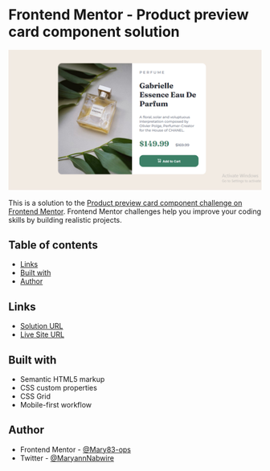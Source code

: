# Frontend Mentor - Product preview card component solution

![](./images/screenshot.PNG)

This is a solution to the [Product preview card component challenge on Frontend Mentor](https://www.frontendmentor.io/challenges/product-preview-card-component-GO7UmttRfa). Frontend Mentor challenges help you improve your coding skills by building realistic projects. 

## Table of contents

- [Links](#links)
- [Built with](#built-with)
- [Author](#author)

## Links

- [Solution URL](https://github.com/Mary83-ops/Product-preview-card-component.git)
- [Live Site URL](https://mary83-ops.github.io/Results-summary-component/)

## Built with

- Semantic HTML5 markup
- CSS custom properties
- CSS Grid
- Mobile-first workflow

## Author

- Frontend Mentor - [@Mary83-ops](https://www.frontendmentor.io/profile/Mary83-ops)
- Twitter - [@MaryannNabwire](https://www.twitter.com/MaryannNabwire)